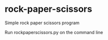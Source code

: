 # rock-paper-scissors
Simple rock paper scissors program

Run rockpaperscissors.py on the command line
